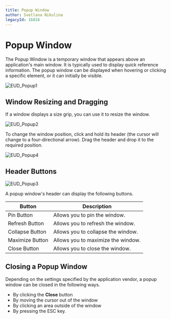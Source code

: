 ```yaml
---
title: Popup Window
author: Svetlana Nikulina
legacyId: 16816
---
```

# Popup Window
The Popup Window is a temporary window that appears above an application's main window. It is typically used to display quick reference information. The popup window can be displayed when hovering or clicking a specific element, or it can initially be visible.

![EUD_Popup1](../images/img22633.gif)

## Window Resizing and Dragging
If a window displays a size grip, you can use it to resize the window.

![EUD_Popup2](../images/img22634.png)

To change the window position, click and hold its header (the cursor will change to a four-directional arrow). Drag the header and drop it to the required position.

![EUD_Popup4](../images/img22636.png)

## Header Buttons
![EUD_Popup3](../images/img22635.png)

A popup window's header can display the following buttons.

| Button | Description |
|---|---|
| Pin Button | Allows you to pin the window. |
| Refresh Button | Allows you to refresh the window. |
| Collapse Button | Allows you to collapse the window. |
| Maximize Button | Allows you to maximize the window. |
| Close Button | Allows you to close the window. |

## Closing a Popup Window
Depending on the settings specified by the application vendor, a popup window can be closed in the following ways.
* By clicking the **Close** button
* By moving the cursor out of the window
* By clicking an area outside of the window
* By pressing the ESC key.